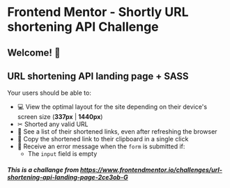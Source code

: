 # Frontend Mentor - Shortly URL shortening API Challenge

## Welcome! 👋

## URL shortening API landing page + SASS

Your users should be able to:

- 💻 View the optimal layout for the site depending on their device's screen size (**337px** | **1440px**)
- ✂ Shorted any valid URL
- 👀 See a list of their shortened links, even after refreshing the browser
- 📎 Copy the shortened link to their clipboard in a single click
- 🚧 Receive an error message when the `form` is submitted if:
  - The `input` field is empty

##### This is a challange from https://www.frontendmentor.io/challenges/url-shortening-api-landing-page-2ce3ob-G
